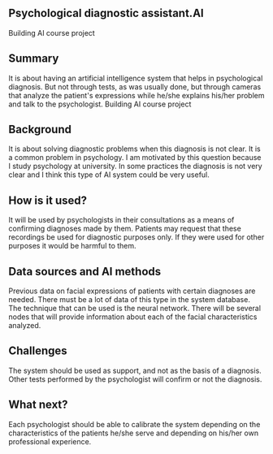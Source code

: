 ## Psychological diagnostic assistant.AI
Building AI course project
## Summary
It is about having an artificial intelligence system that helps in psychological diagnosis. But not through tests, as was usually done, but through cameras that analyze the patient's expressions while he/she explains his/her problem and talk to the psychologist.
Building AI course project
## Background
It is about solving diagnostic problems when this diagnosis is not clear. It is a common problem in psychology. I am motivated by this question because I study psychology at university.
In some practices the diagnosis is not very clear and I think this type of AI system could be very useful.
## How is it used?
It will be used by psychologists in their consultations as a means of confirming diagnoses made by them. Patients may request that these recordings be used for diagnostic purposes only. If they were used for other purposes it would be harmful to them.
## Data sources and AI methods
Previous data on facial expressions of patients with certain diagnoses are needed.
There must be a lot of data of this type in the system database.
The technique that can be used is the neural network. There will be several nodes that will provide information about each of the facial characteristics analyzed.
## Challenges
The system should be used as support, and not as the basis of a diagnosis. Other tests performed by the psychologist will confirm or not the diagnosis.
## What next?
Each psychologist should be able to calibrate the system depending on the characteristics of the patients he/she serve and depending on his/her own professional experience.
